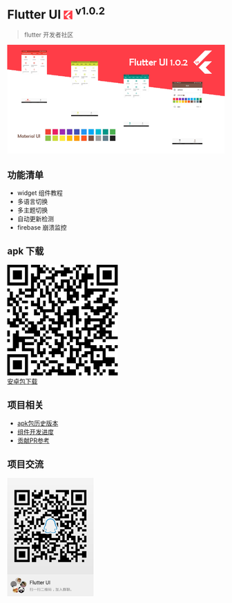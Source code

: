 #  Flutter UI <img src="android/app/src/main/res/mipmap-ldpi/ic_launcher.png" height="20"> <sup>v1.0.2</sup>
> flutter 开发者社区     

<img src="readme/1.0.2.png" />

## 功能清单  
+ widget 组件教程
+ 多语言切换
+ 多主题切换
+ 自动更新检测  
+ firebase 崩溃监控
  
## apk 下载
![安卓包下载](readme/apk.png)   
[安卓包下载](https://github.com/efoxTeam/flutter-ui/releases/download/v1.0.2/app-release.apk)


## 项目相关
+ [apk包历史版本](https://github.com/efoxTeam/flutter-ui/releases)
+ [组件开发进度](readme/widget_progress.md)
+ [贡献PR参考](readme/pr.md)


## 项目交流   
<img src="readme/qq-qrcode.png" width="200" />







